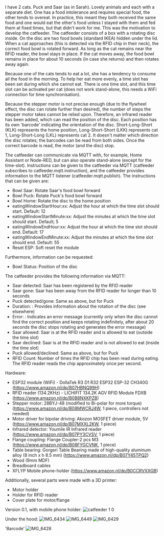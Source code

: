I have 2 cats. Puck and Saar (as in Sarah). Lovely animals and each with a separate diet. One has a food intolerance and requires special food, the other tends to overeat. In practice, this meant they both received the same food and one would eat the other's food unless I stayed with them and fed them at fixed times, but that didn't work for me. This was the motivation to develop the catfeeder. The catfeeder consists of a box with a rotating disc inside. On the disc are two food bowls (standard IKEA) hidden under the lid. When a cat approaches (this is detected via the RFID chip in their neck), the correct food bowl is rotated forward. As long as the cat remains near the RFID reader, the bowl stays in place. If the cat moves away, the food bowl remains in place for about 10 seconds (in case she returns) and then rotates away again.

Because one of the cats tends to eat a lot, she has a tendency to consume all the food in the morning. To help her eat more evenly, a time slot has been set during which she cannot eat. There is one time slot, and this time slot can be activated per cat (does not work stand-alone, this needs a WiFi connection for time synchronisation).

Because the stepper motor is not precise enough (due to the flywheel effect, the disc can rotate further than desired), the number of steps the stepper motor takes cannot be relied upon. Therefore, an infrared reader has been added, which can read the position of the disc. Each position has its own 'barcode' indicating the orientation of the disc. Short-Long-Short (KLK) represents the home position, Long-Short-Short (LKK) represents cat 1, Long-Short-Long (LKL) represents cat 2. It doesn't matter which direction the disc rotates; the barcodes can be read from both sides. Once the correct barcode is read, the motor (and the disc) stop.

The catfeeder can communicate via MQTT with, for example, Home Assistant or Node-RED, but can also operate stand-alone (except for the time-slot). Instructions can be given to the catfeeder via MQTT (catfeeder subscribes to catfeeder.mqtt.instruction), and the catfeeder provides information to the MQTT listener (catfeeder.mqtt.publish). The instructions that can be given are:

- Bowl Saar: Rotate Saar's food bowl forward
- Bowl Puck: Rotate Puck's food bowl forward
- Bowl Home: Rotate the disc to the home position
- eatingWindowStartHour:xx: Adjust the hour at which the time slot should start. Default: 12
- eatingWindowStartMinute:xx: Adjust the minutes at which the time slot should start. Default; 5
- eatingWindowEndHour:xx: Adjust the hour at which the time slot should end. Default: 17
- eatingWindowEndMinute:xx: Adjust the minutes at which the time slot should end. Default: 55
- Reset ESP: Soft reset the module

Furthermore, information can be requested:

- Bowl Status: Position of the disc

The catfeeder provides the following information via MQTT:

- Saar detected: Saar has been registered by the RFID reader
- Saar gone: Saar has been away from the RFID reader for longer than 10 seconds
- Puck detected/gone: Same as above, but for Puck
- Duration: <string>: Provides information about the rotation of the disc (see elsewhere)
- Error: <string>: Indicates an error message (currently only when the disc cannot find the correct position and keeps rotating indefinitely, after about 20 seconds the disc stops rotating and generates the error message)
- Saar allowed: Saar is at the RFID reader and is allowed to eat (outside the time slot)
- Saar declined: Saar is at the RFID reader and is not allowed to eat (inside the time slot)
- Puck allowed/declined: Same as above, but for Puck
- RFID Count: Number of times the RFID chip has been read during eating. The RFID reader reads the chip approximately once per second.


Hardware:

- ESP32 module (WiFi) - DollaTek R3 D1 R32 ESP32 ESP-32 CH340G (https://www.amazon.nl/dp/B07HBNQ99H)
- RFID reader (134.2KHz) - LICHIFIT 134.2K AGV RFID Module FDXB (https://www.amazon.nl/dp/B0B8NXKPZB)
- Stepper motor: 28BYJ-48 (modified to Bi-polar for more torque) (https://www.amazon.nl/dp/B08MWCRJ4W, 1 piece, controllers not needed)
- Motor driver for bipolar driving: Akozon MOSFET driver module, 5V (https://www.amazon.nl/dp/B07MXXL2KW, 1 piece)
- Infrared detector: Youmile IR Infrared reader (https://www.amazon.nl/dp/B07PY3CVSV, 1 piece)
- Flange coupling: Flange Coupler-2 pcs M3 (https://www.amazon.nl/dp/B08FYGCVNK, 1 piece)
- Table bearing: Gorgeri Table Bearing made of high-quality aluminum alloy (8 inch x h 8.5 mm) (https://www.amazon.nl/dp/B07Y45TPQ2)
- Wood (9mm MDF)
- Breadboard cables
- XFLYP Mobile phone-holder (https://www.amazon.nl/dp/B0CCRVXXGB)

Additionally, several parts were made with a 3D printer:

- Motor holder 
- Holder for RFID reader
- Cover plate for motor/flange

Version 0.1, with mobile phone holder:
![catfeeder 1 0](https://github.com/Tech-RW/Catfeeder/assets/120517590/ba5172c5-142e-4839-818f-bfcabc51899f)

Under the hood: 
![IMG_6434](https://github.com/Tech-RW/Catfeeder/assets/120517590/2fae9dd7-6751-4545-bcf3-c66fe913d16f)
![IMG_6449](https://github.com/Tech-RW/Catfeeder/assets/120517590/8ef9cbb5-eaa7-46d6-80f5-2d794ef86833)
![IMG_6429](https://github.com/Tech-RW/Catfeeder/assets/120517590/0f6799cc-b744-4cbe-a1c3-e1ed2e8210cf)

'Barcode'
![IMG_6428](https://github.com/Tech-RW/Catfeeder/assets/120517590/d452829f-2f26-4a26-98e2-469788d8833a)




